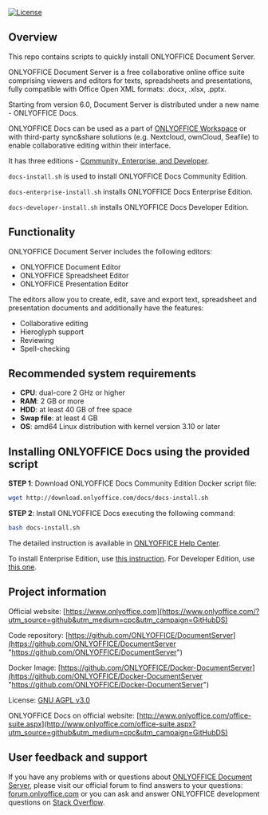 [![License](https://img.shields.io/badge/License-GNU%20AGPL%20V3-green.svg?style=flat)](https://www.gnu.org/licenses/agpl-3.0.en.html) 

## Overview

This repo contains scripts to quickly install ONLYOFFICE Document Server.

ONLYOFFICE Document Server is a free collaborative online office suite comprising viewers and editors for texts, spreadsheets and presentations, fully compatible with Office Open XML formats: .docx, .xlsx, .pptx.

Starting from version 6.0, Document Server is distributed under a new name - ONLYOFFICE Docs. 

ONLYOFFICE Docs can be used as a part of [ONLYOFFICE Workspace](#onlyoffice-workspace) or with third-party sync&share solutions (e.g. Nextcloud, ownCloud, Seafile) to enable collaborative editing within their interface.

It has three editions - [Community, Enterprise, and Developer](#onlyoffice-docs-editions).

`docs-install.sh` is used to install ONLYOFFICE Docs Community Edition.

`docs-enterprise-install.sh` installs ONLYOFFICE Docs Enterprise Edition.

`docs-developer-install.sh` installs ONLYOFFICE Docs Developer Edition. 

## Functionality

ONLYOFFICE Document Server includes the following editors:

* ONLYOFFICE Document Editor
* ONLYOFFICE Spreadsheet Editor
* ONLYOFFICE Presentation Editor

The editors allow you to create, edit, save and export text, spreadsheet and presentation documents and additionally have the features:

* Collaborative editing
* Hieroglyph support
* Reviewing
* Spell-checking

## Recommended system requirements

* **CPU**: dual-core 2 GHz or higher
* **RAM**: 2 GB or more
* **HDD**: at least 40 GB of free space
* **Swap file**: at least 4 GB
* **OS**: amd64 Linux distribution with kernel version 3.10 or later

## Installing ONLYOFFICE Docs using the provided script

**STEP 1**: Download ONLYOFFICE Docs Community Edition Docker script file:

```bash
wget http://download.onlyoffice.com/docs/docs-install.sh
```

**STEP 2**: Install ONLYOFFICE Docs executing the following command:

```bash
bash docs-install.sh
```

The detailed instruction is available in [ONLYOFFICE Help Center](https://helpcenter.onlyoffice.com/installation/docs-community-install-script.aspx). 

To install Enterprise Edition, use [this instruction](https://helpcenter.onlyoffice.com/installation/docs-enterprise-install-script.aspx). For Developer Edition, use [this one](https://helpcenter.onlyoffice.com/installation/docs-developer-install-script.aspx).

## Project information

Official website: [https://www.onlyoffice.com](https://www.onlyoffice.com/?utm_source=github&utm_medium=cpc&utm_campaign=GitHubDS)

Code repository: [https://github.com/ONLYOFFICE/DocumentServer](https://github.com/ONLYOFFICE/DocumentServer "https://github.com/ONLYOFFICE/DocumentServer")

Docker Image: [https://github.com/ONLYOFFICE/Docker-DocumentServer](https://github.com/ONLYOFFICE/Docker-DocumentServer "https://github.com/ONLYOFFICE/Docker-DocumentServer")

License: [GNU AGPL v3.0](https://onlyo.co/38YZGJh)

ONLYOFFICE Docs on official website: [http://www.onlyoffice.com/office-suite.aspx](http://www.onlyoffice.com/office-suite.aspx?utm_source=github&utm_medium=cpc&utm_campaign=GitHubDS)

## User feedback and support

If you have any problems with or questions about [ONLYOFFICE Document Server][2], please visit our official forum to find answers to your questions: [forum.onlyoffice.com][1] or you can ask and answer ONLYOFFICE development questions on [Stack Overflow][3].

  [1]: https://forum.onlyoffice.com
  [2]: https://github.com/ONLYOFFICE/DocumentServer
  [3]: http://stackoverflow.com/questions/tagged/onlyoffice

